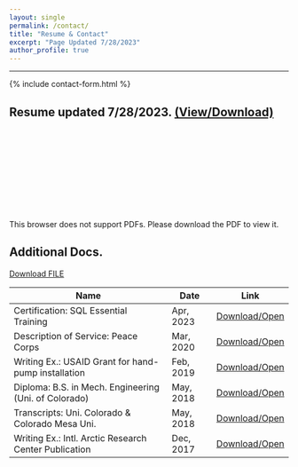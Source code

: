 ```yaml
---
layout: single
permalink: /contact/
title: "Resume & Contact"
excerpt: "Page Updated 7/28/2023"
author_profile: true
---
```


****

{% include contact-form.html %}

## Resume updated 7/28/2023.  [(View/Download)](/assets/downloads/CV_Ross_Fischer.pdf)
<object data="/assets/downloads/CV_Ross_Fischer.pdf" type="application/pdf" width="700px" height="1000px">
    <embed src="/assets/downloads/CV_Ross_Fischer.pdf">
        <p>This browser does not support PDFs. Please download the PDF to view it.</p>
    </embed>
</object>

## Additional Docs.
<a id="raw-url" href="https://raw.githubusercontent.com/github-username/project/master/filename">Download FILE</a>

| Name                                                    |          Date    | Link                                           |
| ------------------------------------------------------- | ---------------- | ----------------------------------------------------- |
| Certification: SQL Essential Training                   | Apr, 2023        | [Download/Open](https://www.ross.thefischers.me/assets/downloads/SQL-Essential-Training-LinkedIn-Learning.pdf) |
| Description of Service: Peace Corps                     | Mar, 2020        | [Download/Open](https://www.rossorilo.github.io/assets/downloads/Peace-Corps-Description-of-Service.pdf) |
| Writing Ex.: USAID Grant for hand-pump installation     | Feb, 2019        | [Download/Open](https://www.rossorilo.github.io/assets/downloads/Peace-Corps-Grant-Waterpump.pdf) |
| Diploma: B.S. in Mech. Engineering (Uni. of Colorado)   | May, 2018        | [Download/Open](https://www.rossorilo.github.io/assets/downloads/Diploma-1877-4834-R5R2.pdf) |
| Transcripts: Uni. Colorado & Colorado Mesa Uni.         | May, 2018        | [Download/Open](https://www.rossorilo.github.io/assets/downloads/2018-Final-CU-CMU-Merged.pdf) |
| Writing Ex.: Intl. Arctic Research Center Publication   | Dec, 2017        | [Download/Open](https://www.rossorilo.github.io/assets/downloads/Fischer-Walsh-et-al.pdf) |

